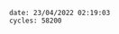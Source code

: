 

                date: 23/04/2022 02:19:03
                cycles: 58200

                         